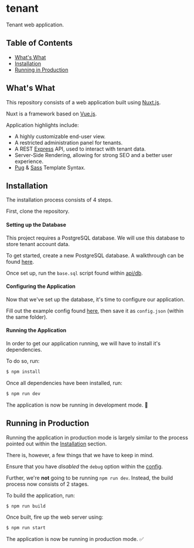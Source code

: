 # tenant

Tenant web application.

## Table of Contents

- [What's What](#whats-what)
- [Installation](#installation)
- [Running in Production](#running-in-production)

## What's What

This repository consists of a web application built using [Nuxt.js](https://nuxtjs.org).

Nuxt is a framework based on [Vue.js](https://vuejs.org/).

Application highlights include:

- A highly customizable end-user view.
- A restricted administration panel for tenants.
- A REST [Express](http://expressjs.com/) API, used to interact with tenant data.
- Server-Side Rendering, allowing for strong SEO and a better user experience.
- [Pug](https://pugjs.org/) & [Sass](https://sass-lang.com/) Template Syntax.

## Installation

The installation process consists of 4 steps.

First, clone the repository.

#### Setting up the Database

This project requires a PostgreSQL database. We will use this database to store tenant account data.

To get started, create a new PostgreSQL database. A walkthrough can be found [here](https://www.postgresql.org/docs/9.0/tutorial-createdb.html).

Once set up, run the `base.sql` script found within [api/db](api/db).

#### Configuring the Application

Now that we've set up the database, it's time to configure our application.

Fill out the example config found [here](config/example.config.json), then save it as `config.json` (within the same folder).

#### Running the Application

In order to get our application running, we will have to install it's dependencies.

To do so, run:

``` bash
$ npm install
```

Once all dependencies have been installed, run:

``` bash
$ npm run dev
```

The application is now be running in development mode. 🎉

## Running in Production

Running the application in production mode is largely similar to the process pointed out within the [Installation](#installation) section.

There is, however, a few things that we have to keep in mind.

Ensure that you have _disabled_ the `debug` option within the [config](config).

Further, we're __not__ going to be running `npm run dev`. Instead, the build process now consists of 2 stages.

To build the application, run:

``` bash
$ npm run build
```

Once built, fire up the web server using:

``` bash
$ npm run start
```

The application is now be running in production mode. ✅
